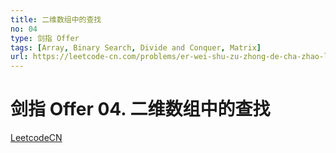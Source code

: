 ```yaml
---
title: 二维数组中的查找
no: 04
type: 剑指 Offer
tags: [Array, Binary Search, Divide and Conquer, Matrix]
url: https://leetcode-cn.com/problems/er-wei-shu-zu-zhong-de-cha-zhao-lcof/
---
```


# 剑指 Offer 04. 二维数组中的查找

[LeetcodeCN](https://leetcode-cn.com/problems/er-wei-shu-zu-zhong-de-cha-zhao-lcof/)
